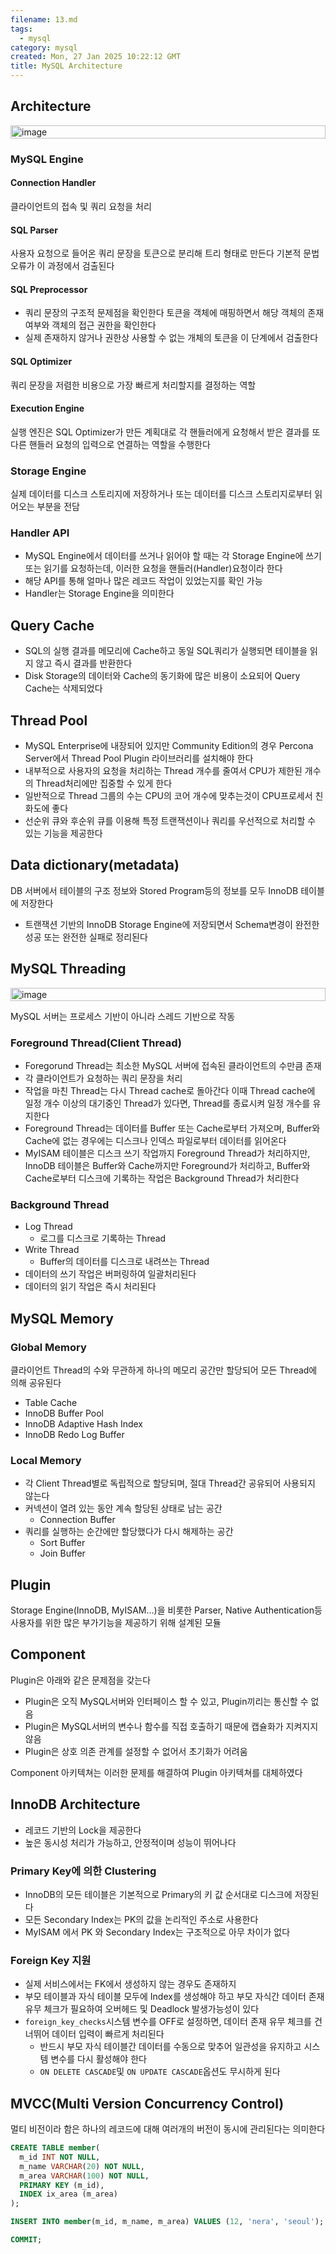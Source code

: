 ```yaml
---
filename: 13.md
tags:
  - mysql
category: mysql
created: Mon, 27 Jan 2025 10:22:12 GMT
title: MySQL Architecture
---
```


## Architecture

<p style="display:flex;justify-content:center">
  <img src="../../images/5/1.svg" width="100%" alt="image"/>
</p>

### MySQL Engine

#### Connection Handler

클라이언트의 접속 및 쿼리 요청을 처리

#### SQL Parser

사용자 요청으로 들어온 쿼리 문장을 토큰으로 분리해 트리 형태로 만든다 기본적 문법 오류가 이 과정에서 검출된다

#### SQL Preprocessor

- 쿼리 문장의 구조적 문제점을 확인한다 토큰을 객체에 매핑하면서 해당 객체의 존재 여부와 객체의 접근 권한을 확인한다
- 실제 존재하지 않거나 권한상 사용할 수 없는 개체의 토큰을 이 단계에서 검출한다

#### SQL Optimizer

쿼리 문장을 저렴한 비용으로 가장 빠르게 처리할지를 결정하는 역할

#### Execution Engine

실행 엔진은 SQL Optimizer가 만든 계획대로 각 핸들러에게 요청해서 받은 결과를 또 다른 핸들러 요청의 입력으로 연결하는 역할을 수행한다

### Storage Engine

실제 데이터를 디스크 스토리지에 저장하거나 또는 데이터를 디스크 스토리지로부터 읽어오는 부분을 전담

### Handler API

- MySQL Engine에서 데이터를 쓰거나 읽어야 할 때는 각 Storage Engine에 쓰기 또는 읽기를 요청하는데, 이러한 요청을 핸들러(Handler)요청이라 한다
- 해당 API를 통해 얼마나 많은 레코드 작업이 있었는지를 확인 가능
- Handler는 Storage Engine을 의미한다

## Query Cache

- SQL의 실행 결과를 메모리에 Cache하고 동일 SQL쿼리가 실행되면 테이블을 읽지 않고 즉시 결과를 반환한다
- Disk Storage의 데이터와 Cache의 동기화에 많은 비용이 소요되어 Query Cache는 삭제되었다

## Thread Pool

- MySQL Enterprise에 내장되어 있지만 Community Edition의 경우 Percona Server에서 Thread Pool Plugin 라이브러리를 설치해야 한다
- 내부적으로 사용자의 요청을 처리하는 Thread 개수를 줄여서 CPU가 제한된 개수의 Thread처리에만 집중할 수 있게 한다
- 일반적으로 Thread 그룹의 수는 CPU의 코어 개수에 맞추는것이 CPU프로세서 친화도에 좋다
- 선순위 큐와 후순위 큐를 이용해 특정 트랜잭션이나 쿼리를 우선적으로 처리할 수 있는 기능을 제공한다

## Data dictionary(metadata)

DB 서버에서 테이블의 구조 정보와 Stored Program등의 정보를 모두 InnoDB 테이블에 저장한다

- 트랜잭션 기반의 InnoDB Storage Engine에 저장되면서 Schema변경이 완전한 성공 또는 완전한 실패로 정리된다

## MySQL Threading

<p style="display:flex;justify-content:center">
  <img src="../../images/5/2.svg" width="100%" alt="image"/>
</p>

MySQL 서버는 프로세스 기반이 아니라 스레드 기반으로 작동

### Foreground Thread(Client Thread)

- Foregorund Thread는 최소한 MySQL 서버에 접속된 클라이언트의 수만큼 존재
- 각 클라이언트가 요청하는 쿼리 문장을 처리
- 작업을 마친 Thread는 다시 Thread cache로 돌아간다 이때 Thread cache에 일정 개수 이상의 대기중인 Thread가 있다면, Thread를 종료시켜 일정 개수를 유지한다
- Foreground Thread는 데이터를 Buffer 또는 Cache로부터 가져오며, Buffer와 Cache에 없는 경우에는 디스크나 인덱스 파일로부터 데이터를 읽어온다
- MyISAM 테이블은 디스크 쓰기 작업까지 Foreground Thread가 처리하지만, InnoDB 테이블은 Buffer와 Cache까지만 Foreground가 처리하고, Buffer와 Cache로부터 디스크에 기록하는 작업은 Background Thread가 처리한다

### Background Thread

- Log Thread
  - 로그를 디스크로 기록하는 Thread
- Write Thread
  - Buffer의 데이터를 디스크로 내려쓰는 Thread
- 데이터의 쓰기 작업은 버퍼링하여 일괄처리된다
- 데이터의 읽기 작업은 즉시 처리된다

## MySQL Memory

### Global Memory

클라이언트 Thread의 수와 무관하게 하나의 메모리 공간만 할당되어 모든 Thread에 의해 공유된다

- Table Cache
- InnoDB Buffer Pool
- InnoDB Adaptive Hash Index
- InnoDB Redo Log Buffer

### Local Memory

- 각 Client Thread별로 독립적으로 할당되며, 절대 Thread간 공유되어 사용되지 않는다
- 커넥션이 열려 있는 동안 계속 할당된 상태로 남는 공간
  - Connection Buffer
- 쿼리를 실행하는 순간에만 할당했다가 다시 해제하는 공간
  - Sort Buffer
  - Join Buffer

## Plugin

Storage Engine(InnoDB, MyISAM...)을 비롯한 Parser, Native Authentication등 사용자를 위한 많은 부가기능을 제공하기 위해 설계된 모듈

## Component

Plugin은 아래와 같은 문제점을 갖는다

- Plugin은 오직 MySQL서버와 인터페이스 할 수 있고, Plugin끼리는 통신할 수 없음
- Plugin은 MySQL서버의 변수나 함수를 직접 호출하기 때문에 캡슐화가 지켜지지 않음
- Plugin은 상호 의존 관계를 설정할 수 없어서 초기화가 어려움

Component 아키텍쳐는 이러한 문제를 해결하여 Plugin 아키텍쳐를 대체하였다

## InnoDB Architecture

- 레코드 기반의 Lock을 제공한다
- 높은 동시성 처리가 가능하고, 안정적이며 성능이 뛰어나다

### Primary Key에 의한 Clustering

- InnoDB의 모든 테이블은 기본적으로 Primary의 키 값 순서대로 디스크에 저장된다
- 모든 Secondary Index는 PK의 값을 논리적인 주소로 사용한다
- MyISAM 에서 PK 와 Secondary Index는 구조적으로 아무 차이가 없다

### Foreign Key 지원

- 실제 서비스에서는 FK에서 생성하지 않는 경우도 존재하지
- 부모 테이블과 자식 테이블 모두에 Index를 생성해야 하고 부모 자식간 데이터 존재 유무 체크가 필요하여 오버헤드 및 Deadlock 발생가능성이 있다
- `foreign_key_checks`시스템 변수를 OFF로 설정하면, 데이터 존재 유무 체크를 건너뛰어 데이터 입력이 빠르게 처리된다
  - 반드시 부모 자식 테이블간 데이터를 수동으로 맞추어 일관성을 유지하고 시스템 변수를 다시 활성해야 한다
  - `ON DELETE CASCADE`및 `ON UPDATE CASCADE`옵션도 무시하게 된다

## MVCC(Multi Version Concurrency Control)

멀티 비전이라 함은 하나의 레코드에 대해 여러개의 버전이 동시에 관리된다는 의미한다

```sql
CREATE TABLE member(
  m_id INT NOT NULL,
  m_name VARCHAR(20) NOT NULL,
  m_area VARCHAR(100) NOT NULL,
  PRIMARY KEY (m_id),
  INDEX ix_area (m_area)
);

INSERT INTO member(m_id, m_name, m_area) VALUES (12, 'nera', 'seoul');

COMMIT;
```

##